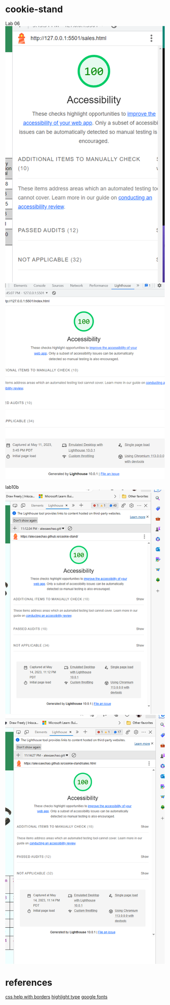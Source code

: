 # cookie-stand

Lab 06
![Lab9-sales-accessibility](img/salmon-cookie-sales-accessibility.png)
![lab9-index-accessibility](img/salmon-cookie-index-accessibility.png)

lab10b
![lab10b-index-accessibility](img/20230514-salmon-cookie-index-accessibility.png)
![lab10b-sales-accessibility](img/20230514-salmon-cookie-sales-accessibility.png)

# references

[css help with borders](https://developer.mozilla.org/en-US/docs/Web/CSS/border )
[highlight type](https://www.scaler.com/topics/css-highlight-text/)
[google fonts](https://fonts.google.com/specimen/Permanent+Marker/tester?category=Handwriting)
